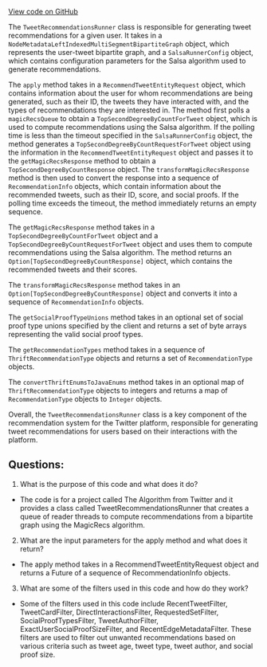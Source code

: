 [View code on GitHub](https://github.com/misbahsy/the-algorithm/src/scala/com/twitter/recos/user_tweet_entity_graph/TweetRecommendationsRunner.scala)

The `TweetRecommendationsRunner` class is responsible for generating tweet recommendations for a given user. It takes in a `NodeMetadataLeftIndexedMultiSegmentBipartiteGraph` object, which represents the user-tweet bipartite graph, and a `SalsaRunnerConfig` object, which contains configuration parameters for the Salsa algorithm used to generate recommendations. 

The `apply` method takes in a `RecommendTweetEntityRequest` object, which contains information about the user for whom recommendations are being generated, such as their ID, the tweets they have interacted with, and the types of recommendations they are interested in. The method first polls a `magicRecsQueue` to obtain a `TopSecondDegreeByCountForTweet` object, which is used to compute recommendations using the Salsa algorithm. If the polling time is less than the timeout specified in the `SalsaRunnerConfig` object, the method generates a `TopSecondDegreeByCountRequestForTweet` object using the information in the `RecommendTweetEntityRequest` object and passes it to the `getMagicRecsResponse` method to obtain a `TopSecondDegreeByCountResponse` object. The `transformMagicRecsResponse` method is then used to convert the response into a sequence of `RecommendationInfo` objects, which contain information about the recommended tweets, such as their ID, score, and social proofs. If the polling time exceeds the timeout, the method immediately returns an empty sequence.

The `getMagicRecsResponse` method takes in a `TopSecondDegreeByCountForTweet` object and a `TopSecondDegreeByCountRequestForTweet` object and uses them to compute recommendations using the Salsa algorithm. The method returns an `Option[TopSecondDegreeByCountResponse]` object, which contains the recommended tweets and their scores.

The `transformMagicRecsResponse` method takes in an `Option[TopSecondDegreeByCountResponse]` object and converts it into a sequence of `RecommendationInfo` objects. 

The `getSocialProofTypeUnions` method takes in an optional set of social proof type unions specified by the client and returns a set of byte arrays representing the valid social proof types.

The `getRecommendationTypes` method takes in a sequence of `ThriftRecommendationType` objects and returns a set of `RecommendationType` objects.

The `convertThriftEnumsToJavaEnums` method takes in an optional map of `ThriftRecommendationType` objects to integers and returns a map of `RecommendationType` objects to `Integer` objects.

Overall, the `TweetRecommendationsRunner` class is a key component of the recommendation system for the Twitter platform, responsible for generating tweet recommendations for users based on their interactions with the platform.
## Questions: 
 1. What is the purpose of this code and what does it do?
- The code is for a project called The Algorithm from Twitter and it provides a class called TweetRecommendationsRunner that creates a queue of reader threads to compute recommendations from a bipartite graph using the MagicRecs algorithm.

2. What are the input parameters for the apply method and what does it return?
- The apply method takes in a RecommendTweetEntityRequest object and returns a Future of a sequence of RecommendationInfo objects.

3. What are some of the filters used in this code and how do they work?
- Some of the filters used in this code include RecentTweetFilter, TweetCardFilter, DirectInteractionsFilter, RequestedSetFilter, SocialProofTypesFilter, TweetAuthorFilter, ExactUserSocialProofSizeFilter, and RecentEdgeMetadataFilter. These filters are used to filter out unwanted recommendations based on various criteria such as tweet age, tweet type, tweet author, and social proof size.